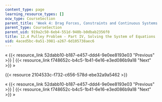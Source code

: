 ```yaml
---
content_type: page
learning_resource_types: []
ocw_type: CourseSection
parent_title: 'Week 4: Drag Forces, Constraints and Continuous Systems'
parent_type: CourseSection
parent_uid: 919a2c50-6eb4-551d-940b-b0dbab2356f0
title: 12.4 Pulley Problem - Part IV, Solving the System of Equations
uid: 4aced5bc-0a51-3981-a267-6d105738aec6
---
```


« {{< resource_link 52dabb10-b187-e457-ddd4-9e0ee8193e03 "Previous" >}} | {{< resource_link f748652c-b4c5-1b41-6e16-e3ed086b9a18 "Next" >}} »

{{< resource 2104533c-f732-c656-578d-ebe32a9a5462 >}}

« {{< resource_link 52dabb10-b187-e457-ddd4-9e0ee8193e03 "Previous" >}} | {{< resource_link f748652c-b4c5-1b41-6e16-e3ed086b9a18 "Next" >}} »